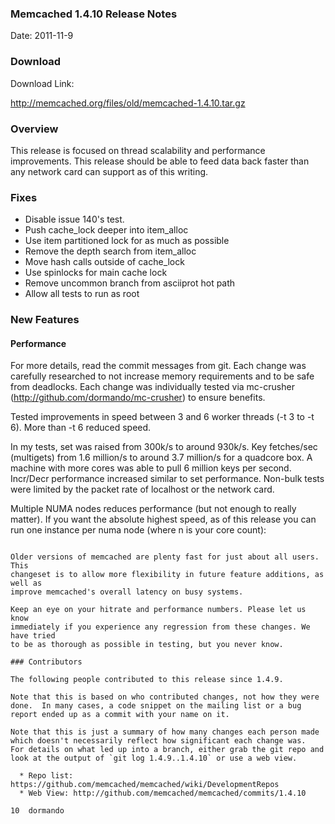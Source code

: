 ### Memcached 1.4.10 Release Notes

Date: 2011-11-9

### Download

Download Link:

http://memcached.org/files/old/memcached-1.4.10.tar.gz


### Overview

This release is focused on thread scalability and performance
improvements. This release should be able to feed data back faster than any
network card can support as of this writing.

### Fixes

  * Disable issue 140's test.
  * Push cache_lock deeper into item_alloc
  * Use item partitioned lock for as much as possible
  * Remove the depth search from item_alloc
  * Move hash calls outside of cache_lock
  * Use spinlocks for main cache lock
  * Remove uncommon branch from asciiprot hot path
  * Allow all tests to run as root


### New Features

#### Performance

For more details, read the commit messages from git. Each change was carefully
researched to not increase memory requirements and to be safe from deadlocks.
Each change was individually tested via mc-crusher
(http://github.com/dormando/mc-crusher) to ensure benefits.

Tested improvements in speed between 3 and 6 worker threads (-t 3
to -t 6). More than -t 6 reduced speed.

In my tests, set was raised from 300k/s to
around 930k/s. Key fetches/sec (multigets) from 1.6 million/s to around
3.7 million/s for a quadcore box. A machine with more cores was able to
pull 6 million keys per second. Incr/Decr performance increased similar
to set performance. Non-bulk tests were limited by the packet rate of
localhost or the network card.

Multiple NUMA nodes reduces performance (but not enough to really
matter). If you want the absolute highest speed, as of this release you can
run one instance per numa node (where n is your core count):

```numactl --cpunodebind=0 memcached -m 4000 -t n }}}

Older versions of memcached are plenty fast for just about all users. This
changeset is to allow more flexibility in future feature additions, as well as
improve memcached's overall latency on busy systems.

Keep an eye on your hitrate and performance numbers. Please let us know
immediately if you experience any regression from these changes. We have tried
to be as thorough as possible in testing, but you never know.

### Contributors

The following people contributed to this release since 1.4.9.

Note that this is based on who contributed changes, not how they were
done.  In many cases, a code snippet on the mailing list or a bug
report ended up as a commit with your name on it.

Note that this is just a summary of how many changes each person made
which doesn't necessarily reflect how significant each change was.
For details on what led up into a branch, either grab the git repo and
look at the output of `git log 1.4.9..1.4.10` or use a web view.

  * Repo list:  https://github.com/memcached/memcached/wiki/DevelopmentRepos
  * Web View: http://github.com/memcached/memcached/commits/1.4.10

```
    10	dormando
```

